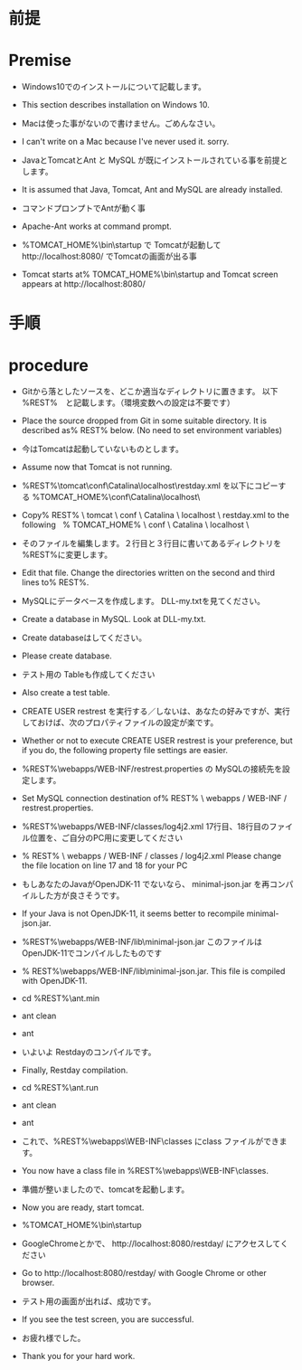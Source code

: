 #  前提
#  Premise

- Windows10でのインストールについて記載します。
- This section describes installation on Windows 10.

- Macは使った事がないので書けません。ごめんなさい。
- I can't write on a Mac because I've never used it. sorry.


- JavaとTomcatとAnt と MySQL が既にインストールされている事を前提とします。
- It is assumed that Java, Tomcat, Ant and MySQL are already installed.

-  コマンドプロンプトでAntが動く事
-  Apache-Ant works at command prompt.

-  %TOMCAT_HOME%\bin\startup  で Tomcatが起動して http://localhost:8080/ でTomcatの画面が出る事
-  Tomcat starts at% TOMCAT_HOME%\bin\startup and Tomcat screen appears at http://localhost:8080/

#  手順
#  procedure

- Gitから落としたソースを、どこか適当なディレクトリに置きます。 以下 %REST%　と記載します。（環境変数への設定は不要です）
- Place the source dropped from Git in some suitable directory. It is described as% REST% below. (No need to set environment variables)

- 今はTomcatは起動していないものとします。
- Assume now that Tomcat is not running.

- %REST%\tomcat\conf\Catalina\localhost\restday.xml を以下にコピーする
  %TOMCAT_HOME%\conf\Catalina\localhost\
- Copy% REST% \ tomcat \ conf \ Catalina \ localhost \ restday.xml to the following
  % TOMCAT_HOME% \ conf \ Catalina \ localhost \


- そのファイルを編集します。２行目と３行目に書いてあるディレクトリを %REST%に変更します。
- Edit that file. Change the directories written on the second and third lines to% REST%.

- MySQLにデータベースを作成します。 DLL-my.txtを見てください。
- Create a database in MySQL. Look at DLL-my.txt.

- Create databaseはしてください。
- Please create database.

- テスト用の Tableも作成してください
- Also create a test table.

- CREATE USER restrest を実行する／しないは、あなたの好みですが、実行しておけば、次のプロパティファイルの設定が楽です。
- Whether or not to execute CREATE USER restrest is your preference, but if you do, the following property file settings are easier.

- %REST%\webapps/WEB-INF/restrest.properties の   MySQLの接続先を設定します。
- Set MySQL connection destination of% REST% \ webapps / WEB-INF / restrest.properties.

- %REST%\webapps/WEB-INF/classes/log4j2.xml    17行目、18行目のファイル位置を、ご自分のPC用に変更してください
- % REST% \ webapps / WEB-INF / classes / log4j2.xml Please change the file location on line 17 and 18 for your PC

- もしあなたのJavaがOpenJDK-11 でないなら、 minimal-json.jar を再コンパイルした方が良さそうです。
- If your Java is not OpenJDK-11, it seems better to recompile minimal-json.jar.

-  %REST%\webapps/WEB-INF/lib\minimal-json.jar  このファイルはOpenJDK-11でコンパイルしたものです
-  % REST%\webapps/WEB-INF/lib\minimal-json.jar.  This file is compiled with OpenJDK-11.

-  cd %REST%\ant.min
-  ant clean
-  ant

- いよいよ Restdayのコンパイルです。
- Finally, Restday compilation.

-  cd %REST%\ant.run
-  ant clean
-  ant

-  これで、%REST%\webapps\WEB-INF\classes  にclass ファイルができます。
-  You now have a class file in  %REST%\webapps\WEB-INF\classes.

- 準備が整いましたので、tomcatを起動します。
- Now you are ready, start tomcat.

- %TOMCAT_HOME%\bin\startup

- GoogleChromeとかで、 http://localhost:8080/restday/ にアクセスしてください
- Go to http://localhost:8080/restday/    with Google Chrome or other browser.

- テスト用の画面が出れば、成功です。
- If you see the test screen, you are successful.

- お疲れ様でした。
-  Thank you for your hard work.

